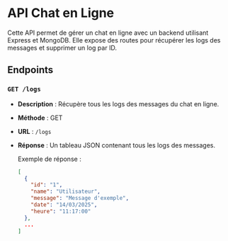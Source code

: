# API Chat en Ligne

Cette API permet de gérer un chat en ligne avec un backend utilisant Express et MongoDB. Elle expose des routes pour récupérer les logs des messages et supprimer un log par ID.

## Endpoints

### `GET /logs`
- **Description** : Récupère tous les logs des messages du chat en ligne.
- **Méthode** : GET
- **URL** : `/logs`
- **Réponse** : Un tableau JSON contenant tous les logs des messages.
  
  Exemple de réponse :
  ```json
  [
    {
      "id": "1",
      "name": "Utilisateur",
      "message": "Message d'exemple",
      "date": "14/03/2025",
      "heure": "11:17:00"
    },
    ...
  ]
